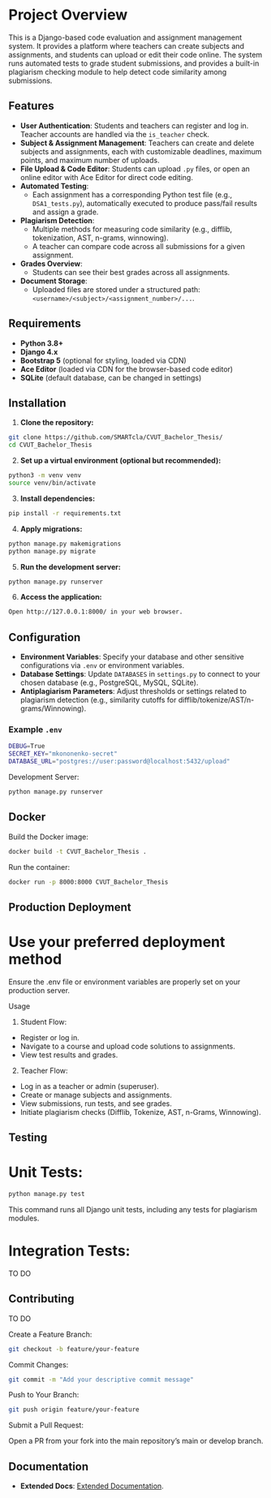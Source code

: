 # Project Overview

This is a Django-based code evaluation and assignment management system. It provides a platform where teachers can create subjects and assignments, and students can upload or edit their code online. The system runs automated tests to grade student submissions, and provides a built-in plagiarism checking module to help detect code similarity among submissions.

## Features

- **User Authentication**: Students and teachers can register and log in. Teacher accounts are handled via the `is_teacher` check.
- **Subject & Assignment Management**: Teachers can create and delete subjects and assignments, each with customizable deadlines, maximum points, and maximum number of uploads.
- **File Upload & Code Editor**: Students can upload `.py` files, or open an online editor with Ace Editor for direct code editing.
- **Automated Testing**:
  - Each assignment has a corresponding Python test file (e.g., `DSA1_tests.py`), automatically executed to produce pass/fail results and assign a grade.
- **Plagiarism Detection**:
  - Multiple methods for measuring code similarity (e.g., difflib, tokenization, AST, n-grams, winnowing).
  - A teacher can compare code across all submissions for a given assignment.
- **Grades Overview**:
  - Students can see their best grades across all assignments.
- **Document Storage**:
  - Uploaded files are stored under a structured path: `<username>/<subject>/<assignment_number>/...`.

## Requirements

- **Python 3.8+**  
- **Django 4.x**  
- **Bootstrap 5** (optional for styling, loaded via CDN)  
- **Ace Editor** (loaded via CDN for the browser-based code editor)  
- **SQLite** (default database, can be changed in settings)  

## Installation

1. **Clone the repository:**
```bash
git clone https://github.com/SMARTcla/CVUT_Bachelor_Thesis/
cd CVUT_Bachelor_Thesis
```

2. **Set up a virtual environment (optional but recommended):**
```bash
python3 -m venv venv
source venv/bin/activate
```

3. **Install dependencies:**
```bash
pip install -r requirements.txt
```

4. **Apply migrations:**
```bash
python manage.py makemigrations
python manage.py migrate
```

5. **Run the development server:**
```bash
python manage.py runserver
```

6. **Access the application:**
```bash
Open http://127.0.0.1:8000/ in your web browser.
```

## Configuration

- **Environment Variables**: Specify your database and other sensitive configurations via `.env` or environment variables.
- **Database Settings**: Update `DATABASES` in `settings.py` to connect to your chosen database (e.g., PostgreSQL, MySQL, SQLite).
- **Antiplagiarism Parameters**: Adjust thresholds or settings related to plagiarism detection (e.g., similarity cutoffs for difflib/tokenize/AST/n-grams/Winnowing).

### Example `.env`
```bash
DEBUG=True
SECRET_KEY="mkononenko-secret"
DATABASE_URL="postgres://user:password@localhost:5432/upload"
```

Development Server:

```bash
python manage.py runserver
```

## Docker

Build the Docker image:

```bash
docker build -t CVUT_Bachelor_Thesis .
```

Run the container:

```bash
docker run -p 8000:8000 CVUT_Bachelor_Thesis
```

## Production Deployment

# Use your preferred deployment method

Ensure the .env file or environment variables are properly set on your production server.

Usage

1. Student Flow:

- Register or log in.
- Navigate to a course and upload code solutions to assignments.
- View test results and grades.

2. Teacher Flow:

- Log in as a teacher or admin (superuser).
- Create or manage subjects and assignments.
- View submissions, run tests, and see grades.
- Initiate plagiarism checks (Difflib, Tokenize, AST, n-Grams, Winnowing).


## Testing

# Unit Tests:

```bash
python manage.py test
```

This command runs all Django unit tests, including any tests for plagiarism modules.

# Integration Tests:

TO DO

## Contributing

TO DO

Create a Feature Branch:

```bash
git checkout -b feature/your-feature
```

Commit Changes:

```bash
git commit -m "Add your descriptive commit message"
```

Push to Your Branch:

```bash
git push origin feature/your-feature
```

Submit a Pull Request:

Open a PR from your fork into the main repository’s main or develop branch.

## Documentation

- **Extended Docs**: [Extended Documentation](https://docs.google.com/document/d/1nRsoA4HdOebU5PG1ruUs25b6isW5TrEzwRv1daRllMg/edit?tab=t.0).